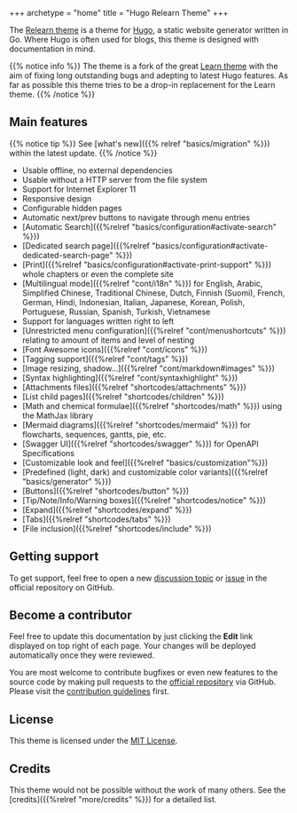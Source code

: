 +++
archetype = "home"
title = "Hugo Relearn Theme"
+++

The [Relearn theme](http://github.com/McShelby/hugo-theme-relearn) is a theme for [Hugo](https://gohugo.io/), a static website generator written in Go. Where Hugo is often used for blogs, this theme is designed with documentation in mind.

{{% notice info %}}
The theme is a fork of the great [Learn theme](https://github.com/matcornic/hugo-theme-learn) with the aim of fixing long outstanding bugs and adepting to latest Hugo features. As far as possible this theme tries to be a drop-in replacement for the Learn theme.
{{% /notice %}}

## Main features

{{% notice tip %}}
See [what's new]({{% relref "basics/migration" %}}) within the latest update.
{{% /notice %}}

- Usable offline, no external dependencies
- Usable without a HTTP server from the file system
- Support for Internet Explorer 11
- Responsive design
- Configurable hidden pages
- Automatic next/prev buttons to navigate through menu entries
- [Automatic Search]({{%relref "basics/configuration#activate-search" %}})
- [Dedicated search page]({{%relref "basics/configuration#activate-dedicated-search-page" %}})
- [Print]({{%relref "basics/configuration#activate-print-support" %}}) whole chapters or even the complete site
- [Multilingual mode]({{%relref "cont/i18n" %}}) for English, Arabic, Simplified Chinese, Traditional Chinese, Dutch, Finnish (Suomi), French, German, Hindi, Indonesian, Italian, Japanese, Korean, Polish, Portuguese, Russian, Spanish, Turkish, Vietnamese
- Support for languages written right to left
- [Unrestricted menu configuration]({{%relref "cont/menushortcuts" %}}) relating to amount of items and level of nesting
- [Font Awesome icons]({{%relref "cont/icons" %}})
- [Tagging support]({{%relref "cont/tags" %}})
- [Image resizing, shadow...]({{%relref "cont/markdown#images" %}})
- [Syntax highlighting]({{%relref "cont/syntaxhighlight" %}})
- [Attachments files]({{%relref "shortcodes/attachments" %}})
- [List child pages]({{%relref "shortcodes/children" %}})
- [Math and chemical formulae]({{%relref "shortcodes/math" %}}) using the MathJax library
- [Mermaid diagrams]({{%relref "shortcodes/mermaid" %}}) for flowcharts, sequences, gantts, pie, etc.
- [Swagger UI]({{%relref "shortcodes/swagger" %}}) for OpenAPI Specifications
- [Customizable look and feel]({{%relref "basics/customization"%}})
- [Predefined (light, dark) and customizable color variants]({{%relref "basics/generator" %}})
- [Buttons]({{%relref "shortcodes/button" %}})
- [Tip/Note/Info/Warning boxes]({{%relref "shortcodes/notice" %}})
- [Expand]({{%relref "shortcodes/expand" %}})
- [Tabs]({{%relref "shortcodes/tabs" %}})
- [File inclusion]({{%relref "shortcodes/include" %}})

## Getting support

To get support, feel free to open a new [discussion topic](https://github.com/McShelby/hugo-theme-relearn/discussions) or [issue](https://github.com/McShelby/hugo-theme-relearn/issues) in the official repository on GitHub.

## Become a contributor

Feel free to update this documentation by just clicking the **Edit** link displayed on top right of each page. Your changes will be deployed automatically once they were reviewed.

You are most welcome to contribute bugfixes or even new features to the source code by making pull requests to the [official repository](https://github.com/McShelby/hugo-theme-relearn) via GitHub. Please visit the [contribution guidelines](https://github.com/McShelby/hugo-theme-relearn/blob/main/.github/contributing.md) first.

## License

This theme is licensed under the [MIT License](https://github.com/McShelby/hugo-theme-relearn/blob/main/LICENSE).

## Credits

This theme would not be possible without the work of many others. See the [credits]({{%relref "more/credits" %}}) for a detailed list.
